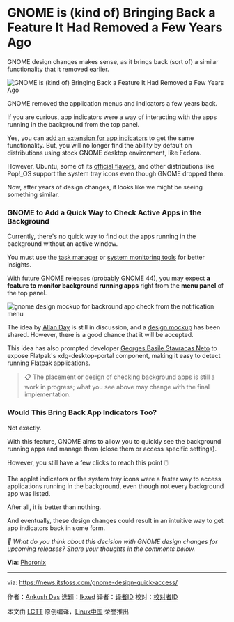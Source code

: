 [#]: subject: "GNOME is (kind of) Bringing Back a Feature It Had Removed a Few Years Ago"
[#]: via: "https://news.itsfoss.com/gnome-design-quick-access/"
[#]: author: "Ankush Das https://news.itsfoss.com/author/ankush/"
[#]: collector: "lkxed"
[#]: translator: " "
[#]: reviewer: " "
[#]: publisher: " "
[#]: url: " "

GNOME is (kind of) Bringing Back a Feature It Had Removed a Few Years Ago
======

GNOME design changes makes sense, as it brings back (sort of) a similar functionality that it removed earlier.

![GNOME is (kind of) Bringing Back a Feature It Had Removed a Few Years Ago][1]

GNOME removed the application menus and indicators a few years back.

If you are curious, app indicators were a way of interacting with the apps running in the background from the top panel.

Yes, you can [add an extension for app indicators][2] to get the same functionality. But, you will no longer find the ability by default on distributions using stock GNOME desktop environment, like Fedora.

However, Ubuntu, some of its [official flavors][3], and other distributions like Pop!_OS support the system tray icons even though GNOME dropped them.

Now, after years of design changes, it looks like we might be seeing something similar.

### GNOME to Add a Quick Way to Check Active Apps in the Background

Currently, there's no quick way to find out the apps running in the background without an active window.

You must use the [task manager][4] or [system monitoring tools][5] for better insights.

With future GNOME releases (probably GNOME 44), you may expect **a feature to monitor background running apps** right from the **menu panel** of the top panel.

![gnome design mockup for backround app check from the notification menu][6]

The idea by [Allan Day][7] is still in discussion, and a [design mockup][8] has been shared. However, there is a good chance that it will be accepted.

This idea has also prompted developer [Georges Basile Stavracas Neto][9] to expose Flatpak's xdg-desktop-portal component, making it easy to detect running Flatpak applications.

> 📋 The placement or design of checking background apps is still a work in progress; what you see above may change with the final implementation.

### Would This Bring Back App Indicators Too?

Not exactly.

With this feature, GNOME aims to allow you to quickly see the background running apps and manage them (close them or access specific settings).

However, you still have a few clicks to reach this point 🖱️

The applet indicators or the system tray icons were a faster way to access applications running in the background, even though not every background app was listed.

After all, it is better than nothing.

And eventually, these design changes could result in an intuitive way to get app indicators back in some form.

_💬 What do you think about this decision with GNOME design changes for upcoming releases? Share your thoughts in the comments below._

**Via**: [Phoronix][10]

--------------------------------------------------------------------------------

via: https://news.itsfoss.com/gnome-design-quick-access/

作者：[Ankush Das][a]
选题：[lkxed][b]
译者：[译者ID](https://github.com/译者ID)
校对：[校对者ID](https://github.com/校对者ID)

本文由 [LCTT](https://github.com/LCTT/TranslateProject) 原创编译，[Linux中国](https://linux.cn/) 荣誉推出

[a]: https://news.itsfoss.com/author/ankush/
[b]: https://github.com/lkxed/
[1]: https://news.itsfoss.com/content/images/size/w2000/2023/02/gnome-brings-mysterious-features.png
[2]: https://itsfoss.com/enable-applet-indicator-gnome/
[3]: https://itsfoss.com/which-ubuntu-install/
[4]: https://itsfoss.com/task-manager-linux/
[5]: https://itsfoss.com/linux-system-monitoring-tools/
[6]: https://news.itsfoss.com/content/images/2023/02/background-app-running.png
[7]: https://gitlab.gnome.org/aday
[8]: https://gitlab.gnome.org/Teams/Design/os-mockups/-/issues/191
[9]: https://github.com/GeorgesStavracas
[10]: https://www.phoronix.com/news/GNOME-Monitor-Background-Apps
